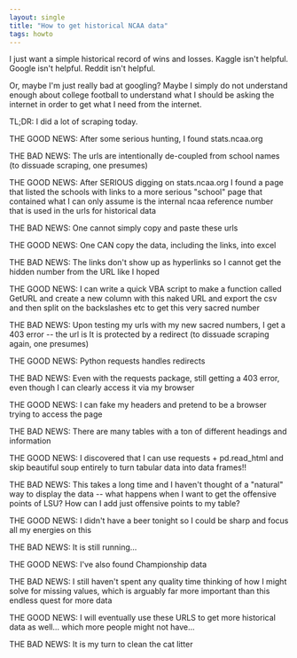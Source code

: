 ```yaml
--- 
layout: single
title: "How to get historical NCAA data"
tags: howto
---
```


I just want a simple historical record of wins and losses. 
Kaggle isn't helpful.
Google isn't helpful.
Reddit isn't helpful. 


Or, maybe I'm just really bad at googling? Maybe I simply do not understand enough about college football to understand what I should be asking the internet in order to get what I need from the internet.

TL;DR: I did a lot of scraping today.

THE GOOD NEWS: After some serious hunting, I found stats.ncaa.org

THE BAD NEWS: The urls are intentionally de-coupled from school names (to dissuade scraping, one presumes)

THE GOOD NEWS: After SERIOUS digging on stats.ncaa.org I found a page that listed the schools with links to a more serious "school" page that contained what I can only assume is the internal ncaa reference number that is used in the urls for historical data

THE BAD NEWS: One cannot simply copy and paste these urls

THE GOOD NEWS: One CAN copy the data, including the links, into excel

THE BAD NEWS: The links don't show up as hyperlinks so I cannot get the hidden number from the URL like I hoped

THE GOOD NEWS: I can write a quick VBA script to make a function called GetURL and create a new column with this naked URL and export the csv and then split on the backslashes etc to get this very sacred number

THE BAD NEWS: Upon testing my urls with my new sacred numbers, I get a 403 error -- the url is It is protected by a redirect (to dissuade scraping again, one presumes)

THE GOOD NEWS: Python requests handles redirects

THE BAD NEWS: Even with the requests package, still getting a 403 error, even though I can clearly access it via my browser

THE GOOD NEWS: I can fake my headers and pretend to be a browser trying to access the page

THE BAD NEWS: There are many tables with a ton of different headings and information

THE GOOD NEWS: I discovered that I can use requests + pd.read_html and skip beautiful soup entirely to turn tabular data into data frames!!

THE BAD NEWS: This takes a long time and I haven't thought of a "natural" way to display the data -- what happens when I want to get the offensive points of LSU? How can I add just offensive points to my table? 

THE GOOD NEWS: I didn't have a beer tonight so I could be sharp and focus all my energies on this 

THE BAD NEWS: It is still running...

THE GOOD NEWS: I've also found Championship data

THE BAD NEWS: I still haven't spent any quality time thinking of how I might solve for missing values, which is arguably far more important than this endless quest for more data

THE GOOD NEWS: I will eventually use these URLS to get more historical data as well... which more people might not have...

THE BAD NEWS: It is my turn to clean the cat litter




